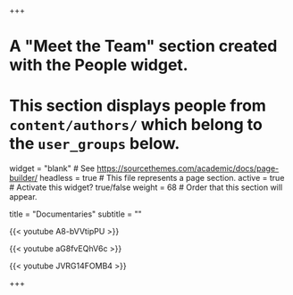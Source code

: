 +++
# A "Meet the Team" section created with the People widget.
# This section displays people from `content/authors/` which belong to the `user_groups` below.

widget = "blank"  # See https://sourcethemes.com/academic/docs/page-builder/
headless = true  # This file represents a page section.
active = true  # Activate this widget? true/false
weight = 68  # Order that this section will appear.

title = "Documentaries"
subtitle = ""

{{< youtube A8-bVVtipPU >}}

{{< youtube aG8fvEQhV6c >}}

{{< youtube JVRG14FOMB4 >}}

+++
